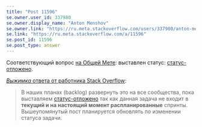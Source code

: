 ```yaml
---
title: "Post 11596"
se.owner.user_id: 337980
se.owner.display_name: "Anton Menshov"
se.owner.link: "https://ru.meta.stackoverflow.com/users/337980/anton-menshov"
se.link: "https://ru.meta.stackoverflow.com/a/11596"
se.post_id: 11596
se.post_type: answer
---
```

<p>Соответствующий вопрос <a href="https://meta.stackexchange.com/q/366800/383809">на Общей Мете</a>: выставлен статус: <a href="/questions/tagged/%d1%81%d1%82%d0%b0%d1%82%d1%83%d1%81-%d0%be%d1%82%d0%bb%d0%be%d0%b6%d0%b5%d0%bd%d0%be" class="post-tag moderator-tag" title="показать вопросы с меткой [статус-отложено]" rel="tag">статус-отложено</a>.</p>
<p><a href="https://meta.stackexchange.com/a/366832/383809"><em>Выжимка</em> ответа от работника Stack Overflow</a>:</p>
<blockquote>
<p>В наших планах (backlog) развернуть это на все сообщества, пока
выставляем <a href="/questions/tagged/%d1%81%d1%82%d0%b0%d1%82%d1%83%d1%81-%d0%be%d1%82%d0%bb%d0%be%d0%b6%d0%b5%d0%bd%d0%be" class="post-tag moderator-tag" title="показать вопросы с меткой [статус-отложено]" rel="tag">статус-отложено</a> так как данная задача не входит
в <strong>текущий и на настоящий момент распланированные</strong> спринты.
Вышеупомянутый пост планируется обновлять по изменении статуса задачи.</p>
</blockquote>
